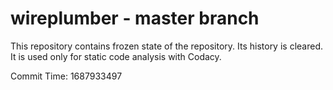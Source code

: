 # wireplumber - master branch

This repository contains frozen state of the repository.
Its history is cleared. It is used only for static code
analysis with Codacy.

Commit Time: 1687933497